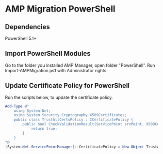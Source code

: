 
# AMP Migration PowerShell

## Dependencies
PowerShell 5.1+

## Import PowerShell Modules
Go to the folder you installed AMP Manager, open folder "PowerShell".
Run Import-AMPMigration.ps1 with Administrator rights.

## Update Certificate Policy for PowerShell
Run the scripts below, to update the certificate policy.

```powershell
Add-Type @"
    using System.Net;
    using System.Security.Cryptography.X509Certificates;
    public class TrustAllCertsPolicy : ICertificatePolicy {
        public bool CheckValidationResult(ServicePoint srvPoint, X509Certificate certificate, WebRequest request, int certificateProblem) {
            return true;
        }
    }
"@
[System.Net.ServicePointManager]::CertificatePolicy = New-Object TrustAllCertsPolicy
```
